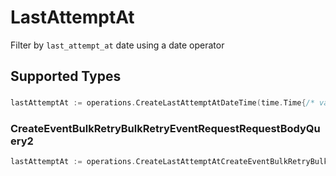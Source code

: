 # LastAttemptAt

Filter by `last_attempt_at` date using a date operator


## Supported Types

### 

```go
lastAttemptAt := operations.CreateLastAttemptAtDateTime(time.Time{/* values here */})
```

### CreateEventBulkRetryBulkRetryEventRequestRequestBodyQuery2

```go
lastAttemptAt := operations.CreateLastAttemptAtCreateEventBulkRetryBulkRetryEventRequestRequestBodyQuery2(operations.CreateEventBulkRetryBulkRetryEventRequestRequestBodyQuery2{/* values here */})
```

